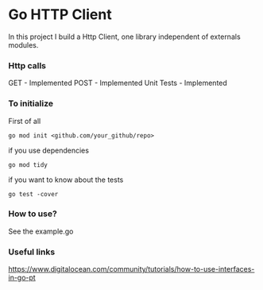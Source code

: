 # Go HTTP Client 
In this project I build a Http Client, one library independent of externals modules.

### Http calls
GET - Implemented
POST - Implemented
Unit Tests - Implemented

### To initialize 
First of all
```
go mod init <github.com/your_github/repo>
```

if you use dependencies
```
go mod tidy
```

if you want to know about the tests
```
go test -cover
```

### How to use?
See the example.go 

### Useful links
https://www.digitalocean.com/community/tutorials/how-to-use-interfaces-in-go-pt
